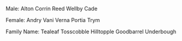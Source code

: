 Male:
Alton
Corrin
Reed
Wellby
Cade

Female:
Andry
Vani
Verna
Portia
Trym

Family Name:
Tealeaf
Tosscobble
Hilltopple
Goodbarrel
Underbough